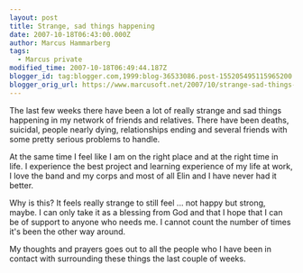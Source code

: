 ```yaml
---
layout: post
title: Strange, sad things happening
date: 2007-10-18T06:43:00.000Z
author: Marcus Hammarberg
tags:
  - Marcus private
modified_time: 2007-10-18T06:49:44.187Z
blogger_id: tag:blogger.com,1999:blog-36533086.post-155205495115965200
blogger_orig_url: https://www.marcusoft.net/2007/10/strange-sad-things-happening.html
---
```


The last few weeks there have been a lot of really strange and sad things happening in my network of friends and relatives. There have been deaths, suicidal, people nearly dying, relationships ending and several friends with some pretty serious problems to handle.

At the same time I feel like I am on the right place and at the right time in life. I experience the best project and learning experience of my life at work, I love the band and my corps and most of all Elin and I have never had it better.

Why is this? It feels really strange to still feel ... not happy but strong, maybe. I can only take it as a blessing from God and that I hope that I can be of support to anyone who needs me. I cannot count the number of times it's been the other way around.

My thoughts and prayers goes out to all the people who I have been in contact with surrounding these things the last couple of weeks.
